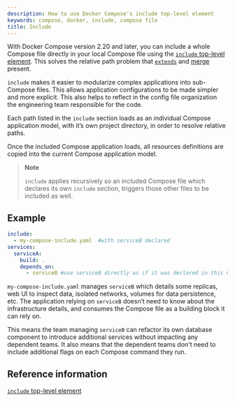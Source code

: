 ```yaml
---
description: How to use Docker Compose's include top-level element
keywords: compose, docker, include, compose file
title: Include
---
```


With Docker Compose version 2.20 and later, you can include a whole Compose file directly in your local Compose file using the [`include` top-level element](../compose-file/14-include.md). This solves the relative path problem that [`extends`](extends.md) and [merge](merge.md) present. 

`include` makes it easier to modularize complex applications into sub-Compose files. This allows application configurations to be made simpler and more explicit. This also helps to reflect in the config file organization the engineering team responsible for the code.

Each path listed in the `include` section loads as an individual Compose application model, with it’s own project directory, in order to resolve relative paths.

Once the included Compose application loads, all resources definitions are copied into the current Compose application model.

> **Note**
>
> `include` applies recursively so an included Compose file which declares its own `include` section, triggers those other files to be included as well.

## Example

```yaml
include:
  - my-compose-include.yaml  #with serviceB declared
services:
  serviceA:
    build: .
    depends_on:
      - serviceB #use serviceB directly as if it was declared in this Compose file
```

`my-compose-include.yaml` manages `serviceB` which details some replicas, web UI to inspect data, isolated networks, volumes for data persistence, etc. The application relying on `serviceB` doesn’t need to know about the infrastructure details, and consumes the Compose file as a building block it can rely on. 

This means the team managing `serviceB` can refactor its own database component to introduce additional services without impacting any dependent teams. It also means that the dependent teams don't need to include additional flags on each Compose command they run.

## Reference information

[`include` top-level element](../compose-file/14-include.md)
